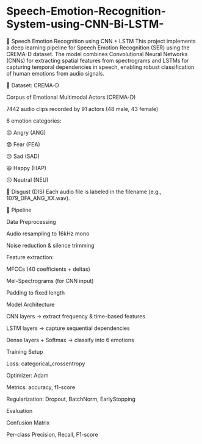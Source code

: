 # Speech-Emotion-Recognition-System-using-CNN-Bi-LSTM-
🎵 Speech Emotion Recognition using CNN + LSTM This project implements a deep learning pipeline for Speech Emotion Recognition (SER) using the CREMA-D dataset. The model combines Convolutional Neural Networks (CNNs) for extracting spatial features from spectrograms and LSTMs for capturing temporal dependencies in speech, enabling robust classification of human emotions from audio signals.

📌 Dataset: CREMA-D

Corpus of Emotional Multimodal Actors (CREMA-D)

7442 audio clips recorded by 91 actors (48 male, 43 female)

6 emotion categories:

😠 Angry (ANG)

😨 Fear (FEA)

😢 Sad (SAD)

😃 Happy (HAP)

😐 Neutral (NEU)

🤢 Disgust (DIS) Each audio file is labeled in the filename (e.g., 1079_DFA_ANG_XX.wav).

🔄 Pipeline

Data Preprocessing

Audio resampling to 16kHz mono

Noise reduction & silence trimming

Feature extraction:

MFCCs (40 coefficients + deltas)

Mel-Spectrograms (for CNN input)

Padding to fixed length

Model Architecture

CNN layers → extract frequency & time-based features

LSTM layers → capture sequential dependencies

Dense layers + Softmax → classify into 6 emotions

Training Setup

Loss: categorical_crossentropy

Optimizer: Adam

Metrics: accuracy, f1-score

Regularization: Dropout, BatchNorm, EarlyStopping

Evaluation

Confusion Matrix

Per-class Precision, Recall, F1-score
